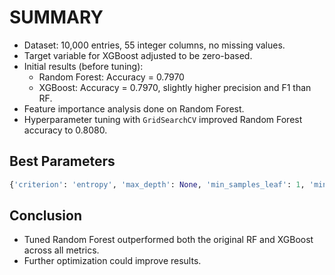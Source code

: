 # SUMMARY

- Dataset: 10,000 entries, 55 integer columns, no missing values.
- Target variable for XGBoost adjusted to be zero-based.
- Initial results (before tuning):
  - Random Forest: Accuracy = 0.7970
  - XGBoost: Accuracy = 0.7970, slightly higher precision and F1 than RF.
- Feature importance analysis done on Random Forest.
- Hyperparameter tuning with `GridSearchCV` improved Random Forest accuracy to 0.8080.

## Best Parameters
```python
{'criterion': 'entropy', 'max_depth': None, 'min_samples_leaf': 1, 'min_samples_split': 2, 'n_estimators': 200}
```

## Conclusion
- Tuned Random Forest outperformed both the original RF and XGBoost across all metrics.
- Further optimization could improve results.